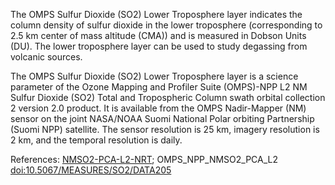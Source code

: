 The OMPS Sulfur Dioxide (SO2) Lower Troposphere layer indicates the column density of sulfur dioxide in the lower troposphere (corresponding to 2.5 km center of mass altitude (CMA)) and is measured in Dobson Units (DU). The lower troposphere layer can be used to study degassing from volcanic sources.

The OMPS Sulfur Dioxide (SO2) Lower Troposphere layer is a science parameter of the Ozone Mapping and Profiler Suite (OMPS)-NPP L2 NM Sulfur Dioxide (SO2) Total and Tropospheric Column swath orbital collection 2 version 2.0 product. It is available from the OMPS Nadir-Mapper (NM) sensor on the joint NASA/NOAA Suomi National Polar orbiting Partnership (Suomi NPP) satellite. The sensor resolution is 25 km, imagery resolution is 2 km, and the temporal resolution is daily.

References: [NMSO2-PCA-L2-NRT](https://search.earthdata.nasa.gov/search?q=NMSO2-PCA-L2-NRT); OMPS_NPP_NMSO2_PCA_L2 [doi:10.5067/MEASURES/SO2/DATA205](https://doi.org/10.5067/MEASURES/SO2/DATA205)
